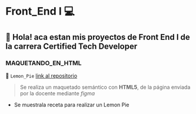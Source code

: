 # Front_End I 💻

## 👋 Hola! aca estan mis proyectos de Front End I de la carrera Certified Tech Developer

###  MAQUETANDO_EN_HTML 

🍋 `Lemon_Pie` [link al repositorio](https://github.com/fllorgarcia/Front_End)
 > Se realiza un maquetado  semántico con **HTML5**, de la página enviada por la docente mediante *figma*
  - Se muestrala receta para realizar un Lemon Pie
 
